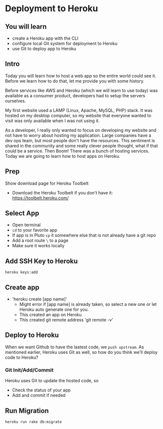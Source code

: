 # Deployment to Heroku

## You will learn
  * create a Heroku app with the CLI
  * configure local Git system for deployment to Heroku
  * use Git to deploy app to Heroku

## Intro
Today you will learn how to host a web app so the entire world could see it. Before we learn how to do that, let me provide you with some history.

Before services like AWS and Heroku (which we will learn to use today) was available as a consumer product, developers had to setup the servers ourselves.

My first website used a LAMP (Linux, Apache, MySQL, PHP) stack. It was hosted on my desktop computer, so my website that everyone wanted to visit was only available when I was not using it.

As a developer, I really only wanted to focus on developing my website and not have to worry about hosting my application. Large companies have a dev ops team, but most people don't have the resources. This sentiment is shared in the community and some really clever people thought, what if that could be a service. Then Boom! There was a bunch of hosting services. Today we are going to learn how to host apps on Heroku.

## Prep
Show download page for Heroku Toolbelt
  * Download the Heroku Toolbelt if you don't have it: https://toolbelt.heroku.com/

## Select App
  * Open terminal
  * `cd` to your favorite app
  * If app is in Pluto `cp` it somewhere else that is not already have a git repo
  * Add a root route `\` to a page
  * Make sure it works locally

## Add SSH Key to Heroku
`heroku keys:add`

## Create app
  * 'heroku create [app name]'
    * Might error if [app name] is already taken, so select a new one or let Heroku auto generate one for you.
    * This created an app on Heroku
    * This created git remote address 'git remote -v'

## Deploy to Heroku
When we want Github to have the lastest code, we `push upstream`.
As mentioned earlier, Heroku uses Git as well, so how do you think we'll deploy code to Heroku?

### Git Init/Add/Commit
  
  Heroku uses Git to update the hosted code, so
    
  * Check the status of your app
  * Add and commit if needed

## Run Migration
`heroku run rake db:migrate`
